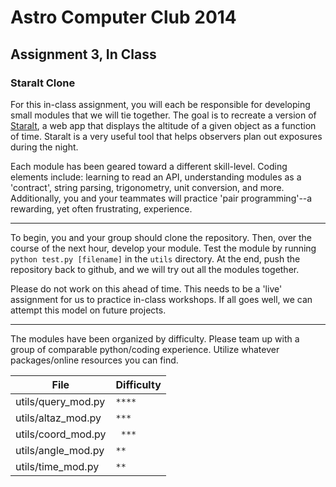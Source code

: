 Astro Computer Club 2014
========================

Assignment 3, In Class
----------------------------------

### Staralt Clone

For this in-class assignment, you will each be responsible for developing small modules that we will tie together.  The goal is to recreate a version of [Staralt](http://catserver.ing.iac.es/staralt), a web app that displays the altitude of a given object as a function of time.  Staralt is a very useful tool that helps observers plan out exposures during the night.

Each module has been geared toward a different skill-level.  Coding elements include: learning to read an API, understanding modules as a 'contract', string parsing, trigonometry, unit conversion, and more.  Additionally, you and your teammates will practice 'pair programming'--a rewarding, yet often frustrating, experience.

------
To begin, you and your group should clone the repository.  Then, over the course of the next hour, develop your module.  Test the module by running ```python test.py [filename]``` in the ```utils``` directory.  At the end, push the repository back to github, and we will try out all the modules together.

Please do not work on this ahead of time.  This needs to be a 'live' assignment for us to practice in-class workshops.  If all goes well, we can attempt this model on future projects.

------
The modules have been organized by difficulty.  Please team up with a group of comparable python/coding experience.  Utilize whatever packages/online resources you can find.

File | Difficulty
----- | -----
utils/query_mod.py | ```****```
utils/altaz_mod.py | ```***```
utils/coord_mod.py | ``` ***```
utils/angle_mod.py |  ```**```
utils/time_mod.py  |  ```**```
